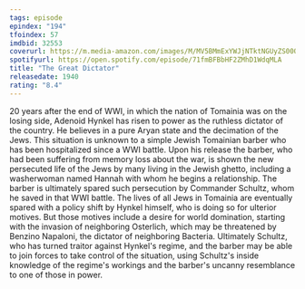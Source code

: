 ```yaml
---
tags: episode
epindex: "194"
tfoindex: 57
imdbid: 32553
coverurl: https://m.media-amazon.com/images/M/MV5BMmExYWJjNTktNGUyZS00ODhmLTkxYzAtNWIzOGEyMGNiMmUwXkEyXkFqcGdeQXVyNjU0OTQ0OTY@._V1_SY300_CR0,0,202,300_.jpg
spotifyurl: https://open.spotify.com/episode/71fmBFBbHF2ZMhD1WdqMLA
title: "The Great Dictator"
releasedate: 1940
rating: "8.4"
---
```


20 years after the end of WWI, in which the nation of Tomainia was on the losing side, Adenoid Hynkel has risen to power as the ruthless dictator of the country. He believes in a pure Aryan state and the decimation of the Jews. This situation is unknown to a simple Jewish Tomainian barber who has been hospitalized since a WWI battle. Upon his release the barber, who had been suffering from memory loss about the war, is shown the new persecuted life of the Jews by many living in the Jewish ghetto, including a washerwoman named Hannah with whom he begins a relationship. The barber is ultimately spared such persecution by Commander Schultz, whom he saved in that WWI battle. The lives of all Jews in Tomainia are eventually spared with a policy shift by Hynkel himself, who is doing so for ulterior motives. But those motives include a desire for world domination, starting with the invasion of neighboring Osterlich, which may be threatened by Benzino Napaloni, the dictator of neighboring Bacteria. Ultimately Schultz, who has turned traitor against Hynkel's regime, and the barber may be able to join forces to take control of the situation, using Schultz's inside knowledge of the regime's workings and the barber's uncanny resemblance to one of those in power.
